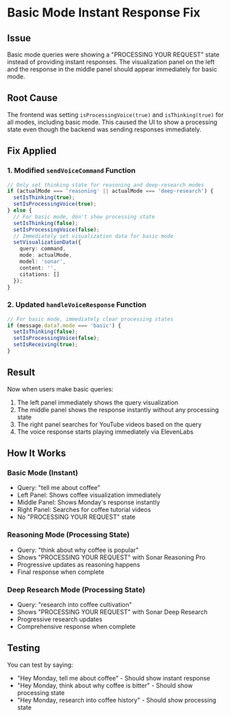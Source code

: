# Basic Mode Instant Response Fix

## Issue
Basic mode queries were showing a "PROCESSING YOUR REQUEST" state instead of providing instant responses. The visualization panel on the left and the response in the middle panel should appear immediately for basic mode.

## Root Cause
The frontend was setting `isProcessingVoice(true)` and `isThinking(true)` for all modes, including basic mode. This caused the UI to show a processing state even though the backend was sending responses immediately.

## Fix Applied

### 1. Modified `sendVoiceCommand` Function
```typescript
// Only set thinking state for reasoning and deep-research modes
if (actualMode === 'reasoning' || actualMode === 'deep-research') {
  setIsThinking(true);
  setIsProcessingVoice(true);
} else {
  // For basic mode, don't show processing state
  setIsThinking(false);
  setIsProcessingVoice(false);
  // Immediately set visualization data for basic mode
  setVisualizationData({
    query: command,
    mode: actualMode,
    model: 'sonar',
    content: '',
    citations: []
  });
}
```

### 2. Updated `handleVoiceResponse` Function
```typescript
// For basic mode, immediately clear processing states
if (message.data?.mode === 'basic') {
  setIsThinking(false);
  setIsProcessingVoice(false);
  setIsReceiving(true);
}
```

## Result
Now when users make basic queries:
1. The left panel immediately shows the query visualization
2. The middle panel shows the response instantly without any processing state
3. The right panel searches for YouTube videos based on the query
4. The voice response starts playing immediately via ElevenLabs

## How It Works

### Basic Mode (Instant)
- Query: "tell me about coffee"
- Left Panel: Shows coffee visualization immediately
- Middle Panel: Shows Monday's response instantly
- Right Panel: Searches for coffee tutorial videos
- No "PROCESSING YOUR REQUEST" state

### Reasoning Mode (Processing State)
- Query: "think about why coffee is popular"
- Shows "PROCESSING YOUR REQUEST" with Sonar Reasoning Pro
- Progressive updates as reasoning happens
- Final response when complete

### Deep Research Mode (Processing State)
- Query: "research into coffee cultivation"
- Shows "PROCESSING YOUR REQUEST" with Sonar Deep Research
- Progressive research updates
- Comprehensive response when complete

## Testing
You can test by saying:
- "Hey Monday, tell me about coffee" - Should show instant response
- "Hey Monday, think about why coffee is bitter" - Should show processing state
- "Hey Monday, research into coffee history" - Should show processing state 